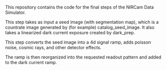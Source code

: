 This repository contains the code for the final steps
of the NIRCam Data Simulator.

This step takes as input a seed image (with segmentation
map), which is a countrate image generated by (for example)
catalog_seed_image. It also takes a linearized dark current
exposure created by dark_prep.

This step converts the seed image into a 4d signal ramp,
adds poisson noise, cosmic rays, and other detector effects.

The ramp is then reorganized into the requested readout
pattern and added to the dark current ramp.

